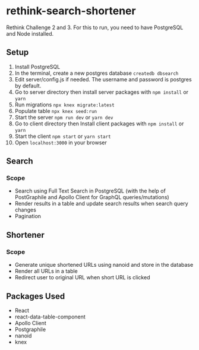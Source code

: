 # rethink-search-shortener

Rethink Challenge 2 and 3. For this to run, you need to have PostgreSQL and Node installed.

## Setup

1. Install PostgreSQL
2. In the terminal, create a new postgres database `createdb dbsearch`
2. Edit server/config.js if needed. The username and password is postgres by default. 
3. Go to server directory then install server packages with `npm install` or `yarn`
4. Run migrations ```npx knex migrate:latest```
5. Populate table ```npx knex seed:run```
4. Start the server `npm run dev` or `yarn dev`
6. Go to client directory then Install client packages with `npm install` or `yarn`
7. Start the client `npm start` or `yarn start`
8. Open `localhost:3000` in your browser

## Search

### Scope

- Search using Full Text Search in PostgreSQL (with the help of PostGraphile and Apollo Client for GraphQL queries/mutations)
- Render results in a table and update search results when search query changes
- Pagination

## Shortener

### Scope

- Generate unique shortened URLs using nanoid and store in the database
- Render all URLs in a table
- Redirect user to original URL when short URL is clicked

## Packages Used

- React
- react-data-table-component
- Apollo Client
- Postgraphile
- nanoid
- knex
